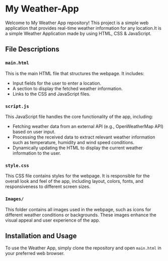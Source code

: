 # My Weather-App

Welcome to My Weather App repository! This project is a simple web application that provides real-time weather information for any location.It is a simple Weather Application made by using HTML, CSS & JavaScript.

## File Descriptions

### `main.html`

This is the main HTML file that structures the webpage. It includes:
- Input fields for the user to enter a location.
- A section to display the fetched weather information.
- Links to the CSS and JavaScript files.

### `script.js`

This JavaScript file handles the core functionality of the app, including:
- Fetching weather data from an external API (e.g., OpenWeatherMap API) based on user input.
- Processing the received data to extract relevant weather information such as temperature, humidity and wind speed conditions.
- Dynamically updating the HTML to display the current weather information to the user.


### `style.css`

This CSS file contains styles for the webpage. It is responsible for the overall look and feel of the app, including layout, colors, fonts, and responsiveness to different screen sizes.

### `Images/`

This folder contains all images used in the webpage, such as icons for different weather conditions or backgrounds. These images enhance the visual appeal and user experience of the app.

## Installation and Usage

To use the Weather App, simply clone the repository and open `main.html` in your preferred web browser.
